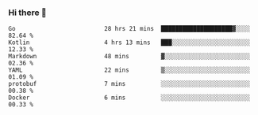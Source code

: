 ### Hi there 👋

<!--
**yeya24/yeya24** is a ✨ _special_ ✨ repository because its `README.md` (this file) appears on your GitHub profile.

Here are some ideas to get you started:

- 🔭 I’m currently working on ...
- 🌱 I’m currently learning ...
- 👯 I’m looking to collaborate on ...
- 🤔 I’m looking for help with ...
- 💬 Ask me about ...
- 📫 How to reach me: ...
- 😄 Pronouns: ...
- ⚡ Fun fact: ...
-->

<!--START_SECTION:waka-->

```text
Go                         28 hrs 21 mins  ████████████████████▓░░░░   82.64 %
Kotlin                     4 hrs 13 mins   ███░░░░░░░░░░░░░░░░░░░░░░   12.33 %
Markdown                   48 mins         ▓░░░░░░░░░░░░░░░░░░░░░░░░   02.36 %
YAML                       22 mins         ▒░░░░░░░░░░░░░░░░░░░░░░░░   01.09 %
protobuf                   7 mins          ░░░░░░░░░░░░░░░░░░░░░░░░░   00.38 %
Docker                     6 mins          ░░░░░░░░░░░░░░░░░░░░░░░░░   00.33 %
```

<!--END_SECTION:waka-->
